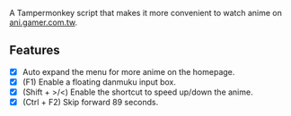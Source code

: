 A Tampermonkey script that makes it more convenient to watch anime on [ani.gamer.com.tw](https://ani.gamer.com.tw/).

## Features

- [x] Auto expand the menu for more anime on the homepage.
- [x] (F1) Enable a floating danmuku input box.
- [x] (Shift + >/<) Enable the shortcut to speed up/down the anime.
- [x] (Ctrl + F2) Skip forward 89 seconds.